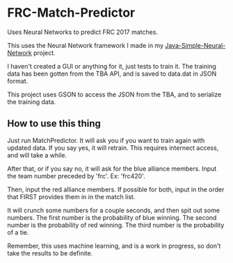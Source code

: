 # FRC-Match-Predictor
Uses Neural Networks to predict FRC 2017 matches.

This uses the Neural Network framework I made in my [Java-Simple-Neural-Network](https://github.com/coolioasjulio/Java-Simple-Neural-Network) project.

I haven't created a GUI or anything for it, just tests to train it. The training data has been gotten from the TBA API, and is saved to data.dat in JSON format.

This project uses GSON to access the JSON from the TBA, and to serialize the training data.

## How to use this thing
Just run MatchPredictor. It will ask you if you want to train again with updated data. If you say yes, it will retrain. This requires internect access, and will take a while.

After that, or if you say no, it will ask for the blue alliance members. Input the team number preceded by 'frc'. Ex: 'frc420'.

Then, input the red alliance members. If possible for both, input in the order that FIRST provides them in in the match list.

It will crunch some numbers for a couple seconds, and then spit out some numbers. The first number is the probability of blue winning. The second number is the probability of red winning. The third number is the probability of a tie.

Remember, this uses machine learning, and is a work in progress, so don't take the results to be definite.
